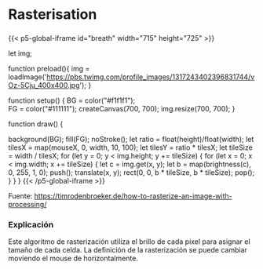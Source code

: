 # Rasterisation
### 

{{< p5-global-iframe id="breath" width="715" height="725" >}}

let img;

function preload(){
  img = loadImage('https://pbs.twimg.com/profile_images/1317243402396831744/vOz-5Cju_400x400.jpg');
}

function setup() {
  BG = color("#f1f1f1");   
  FG = color("#111111");
  createCanvas(700, 700);
  img.resize(700, 700);
}

function draw() {

  background(BG);
  fill(FG);
  noStroke();
  let ratio = float(height)/float(width);
  let tilesX = map(mouseX, 0, width, 10, 100);
  let tilesY = ratio * tilesX;
  let tileSize = width / tilesX;
  for (let y = 0; y < img.height; y += tileSize) {
    for (let x = 0; x < img.width; x += tileSize) {
      let c = img.get(x, y);
      let b = map(brightness(c), 0, 255, 1, 0);
      push();
      translate(x, y);
      rect(0, 0, b * tileSize, b * tileSize);
      pop();
    }
  }
}
{{< /p5-global-iframe >}}

Fuente: https://timrodenbroeker.de/how-to-rasterize-an-image-with-processing/

### Explicación
Este algoritmo de rasterización utiliza el brillo de cada pixel para asignar el tamaño de cada celda. La definición de la rasterización se puede cambiar moviendo el mouse de horizontalmente. 